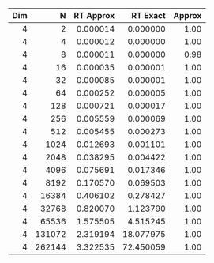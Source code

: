 | **Dim** | **N**  | **RT Approx** | **RT Exact** | **Approx** |
|--------:|-------:|--------------:|-------------:|-----------:|
| 4       | 2      | 0.000014      | 0.000000     | 1.00       |
| 4       | 4      | 0.000012      | 0.000000     | 1.00       |
| 4       | 8      | 0.000011      | 0.000000     | 0.98       |
| 4       | 16     | 0.000035      | 0.000001     | 1.00       |
| 4       | 32     | 0.000085      | 0.000001     | 1.00       |
| 4       | 64     | 0.000252      | 0.000005     | 1.00       |
| 4       | 128    | 0.000721      | 0.000017     | 1.00       |
| 4       | 256    | 0.005559      | 0.000069     | 1.00       |
| 4       | 512    | 0.005455      | 0.000273     | 1.00       |
| 4       | 1024   | 0.012693      | 0.001101     | 1.00       |
| 4       | 2048   | 0.038295      | 0.004422     | 1.00       |
| 4       | 4096   | 0.075691      | 0.017346     | 1.00       |
| 4       | 8192   | 0.170570      | 0.069503     | 1.00       |
| 4       | 16384  | 0.406102      | 0.278427     | 1.00       |
| 4       | 32768  | 0.820070      | 1.123790     | 1.00       |
| 4       | 65536  | 1.575505      | 4.515245     | 1.00       |
| 4       | 131072 | 2.319194      | 18.077975    | 1.00       |
| 4       | 262144 | 3.322535      | 72.450059    | 1.00       |
